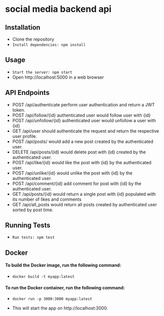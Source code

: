 # social media backend api

## Installation
- Clone the repository
- `Install dependencies: npm install`
## Usage
- `Start the server: npm start`
- Open http://localhost:5000 in a web browser
## API Endpoints
- POST /api/authenticate perform user authentication and return a JWT token.
- POST /api/follow/{id} authenticated user would follow user with {id}
- POST /api/unfollow/{id} authenticated user would unfollow a user with {id}
- GET /api/user should authenticate the request and return the respective user profile.
- POST /api/posts/ would add a new post created by the authenticated user.
- DELETE /api/posts/{id} would delete post with {id} created by the authenticated user.
- POST /api/like/{id} would like the post with {id} by the authenticated user.
- POST /api/unlike/{id} would unlike the post with {id} by the authenticated user.
- POST /api/comment/{id} add comment for post with {id} by the authenticated user.
- GET /api/posts/{id} would return a single post with {id} populated with its number of likes and comments
- GET /api/all_posts would return all posts created by authenticated user sorted by post time.
    

## Running Tests
- `Run tests: npm test`
## Docker
#### To build the Docker image, run the following command:

- `docker build -t myapp:latest`
#### To run the Docker container, run the following command:
 - `docker run -p 3000:3000 myapp:latest`

- This will start the app on http://localhost:3000.



